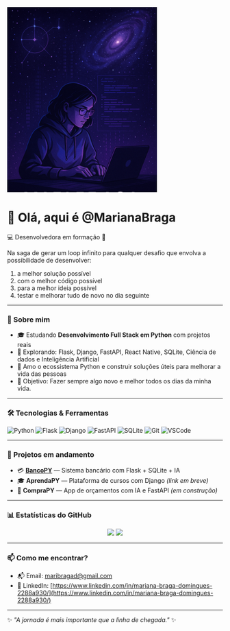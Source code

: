 <!-- Banner de topo -->
<img src="https://raw.githubusercontent.com/MarianaBraga13/MarianaBraga13/main/assets/Eu_Dev1A.png" alt="banner"  width="350" />

# 👋 Olá, aqui é @MarianaBraga

💻 Desenvolvedora em formação 🚀

Na saga de gerar um loop infinito para qualquer desafio que envolva a possibilidade de desenvolver:
1. a melhor solução possível
2. com o melhor código possível
3. para a melhor ideia possível
4. testar e melhorar tudo de novo no dia seguinte

---

### 🚀 Sobre mim

- 🎓 Estudando **Desenvolvimento Full Stack em Python** com projetos reais
- 🧠 Explorando: Flask, Django, FastAPI, React Native, SQLite, Ciência de dados e Inteligência Artificial
- 🐍 Amo o ecossistema Python e construir soluções úteis para melhorar a vida das pessoas
- 🎯 Objetivo: Fazer sempre algo novo e melhor todos os dias da minha vida.

---

### 🛠️ Tecnologias & Ferramentas

![Python](https://img.shields.io/badge/Python-3776AB?style=for-the-badge&logo=python&logoColor=white)
![Flask](https://img.shields.io/badge/Flask-000000?style=for-the-badge&logo=flask)
![Django](https://img.shields.io/badge/Django-092E20?style=for-the-badge&logo=django)
![FastAPI](https://img.shields.io/badge/FastAPI-009688?style=for-the-badge&logo=fastapi)
![SQLite](https://img.shields.io/badge/SQLite-003B57?style=for-the-badge&logo=sqlite)
![Git](https://img.shields.io/badge/Git-F05032?style=for-the-badge&logo=git&logoColor=white)
![VSCode](https://img.shields.io/badge/VSCode-007ACC?style=for-the-badge&logo=visual-studio-code)

---

### 💼 Projetos em andamento

- 💳 **[BancoPY](https://github.com/MarianaBraga13/bancopy_app)** — Sistema bancário com Flask + SQLite + IA
- 🎓 **AprendaPY** — Plataforma de cursos com Django *(link em breve)*
- 🛒 **CompraPY** — App de orçamentos com IA e FastAPI *(em construção)*

---

### 📊 Estatísticas do GitHub

<p align="center">
  <img height="180em" src="https://github-readme-stats.vercel.app/api?username=MarianaBraga13&show_icons=true&theme=radical"/>
  <img height="180em" src="https://github-readme-stats.vercel.app/api/top-langs/?username=MarianaBraga13&layout=compact&theme=radical"/>
</p>

---

### 📫 Como me encontrar?

- 📬 Email: [maribragad@gmail.com](mailto:maribragad@gmail.com)
- 💼 LinkedIn: [https://www.linkedin.com/in/mariana-braga-domingues-2288a930/](https://www.linkedin.com/in/mariana-braga-domingues-2288a930/)

---

✨ _"A jornada é mais importante que a linha de chegada."_ ✨
